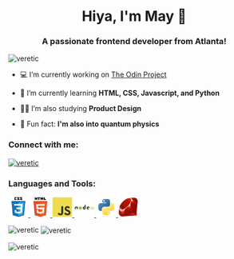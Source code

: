 <h1 align="center">Hiya, I'm May 💫</h1>
<h3 align="center">A passionate frontend developer from Atlanta!</h3>

<p align="left"> <img src="https://komarev.com/ghpvc/?username=veretic&label=Profile%20views&color=0e75b6&style=flat" alt="veretic" /> </p>

- 💻 I’m currently working on [The Odin Project](theodinproject.com/)

- 🍁 I’m currently learning **HTML, CSS, Javascript, and Python**

- 🤳🏾 I’m also studying **Product Design**

- 🤍 Fun fact: **I'm also into quantum physics**

<h3 align="left">Connect with me:</h3>
<p align="left">
<a href="https://www.leetcode.com/veretic" target="blank"><img align="center" src="https://raw.githubusercontent.com/rahuldkjain/github-profile-readme-generator/master/src/images/icons/Social/leet-code.svg" alt="veretic" height="30" width="40" /></a>
</p>

<h3 align="left">Languages and Tools:</h3>
<p align="left"> <a href="https://www.w3schools.com/css/" target="_blank" rel="noreferrer"> <img src="https://raw.githubusercontent.com/devicons/devicon/master/icons/css3/css3-original-wordmark.svg" alt="css3" width="40" height="40"/> </a> <a href="https://www.w3.org/html/" target="_blank" rel="noreferrer"> <img src="https://raw.githubusercontent.com/devicons/devicon/master/icons/html5/html5-original-wordmark.svg" alt="html5" width="40" height="40"/> </a> <a href="https://developer.mozilla.org/en-US/docs/Web/JavaScript" target="_blank" rel="noreferrer"> <img src="https://raw.githubusercontent.com/devicons/devicon/master/icons/javascript/javascript-original.svg" alt="javascript" width="40" height="40"/> </a> <a href="https://nodejs.org" target="_blank" rel="noreferrer"> <img src="https://raw.githubusercontent.com/devicons/devicon/master/icons/nodejs/nodejs-original-wordmark.svg" alt="nodejs" width="40" height="40"/> </a> <a href="https://www.python.org" target="_blank" rel="noreferrer"> <img src="https://raw.githubusercontent.com/devicons/devicon/master/icons/python/python-original.svg" alt="python" width="40" height="40"/> </a> <a href="https://www.ruby-lang.org/en/" target="_blank" rel="noreferrer"> <img src="https://raw.githubusercontent.com/devicons/devicon/master/icons/ruby/ruby-original.svg" alt="ruby" width="40" height="40"/> </a> </p>

<p><img align="left" src="https://github-readme-stats.vercel.app/api/top-langs?username=veretic&show_icons=true&locale=en&layout=compact" alt="veretic" /></p>

<p>&nbsp;<img align="center" src="https://github-readme-stats.vercel.app/api?username=veretic&show_icons=true&locale=en" alt="veretic" /></p>

<p><img align="center" src="https://github-readme-streak-stats.herokuapp.com/?user=veretic&" alt="veretic" /></p>

